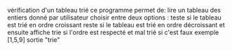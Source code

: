   vérification d'un tableau trié 
ce programme permet de:
lire un tableau des entiers donné par utilisateur 
choisir entre deux options :
teste si le tableau est trié en ordre croissant 
reste si le tableau est trié en ordre décroissant 
et ensuite affiche trie si l'ordre est respecté et mal trié si c'est faux 
exemple 
[1,5,9]
sortie "trie"
